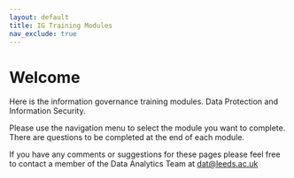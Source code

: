 ```yaml
---
layout: default
title: IG Training Modules
nav_exclude: true
---
```


# Welcome 

Here is the information governance training modules. Data Protection and Information Security.

Please use the navigation menu to select the module you want to complete. There are questions to be completed at the end of each module.

If you have any comments or suggestions for these pages please feel free to contact a member of the Data Analytics Team at [dat@leeds.ac.uk](mailto:dat@leeds.ac.uk)
